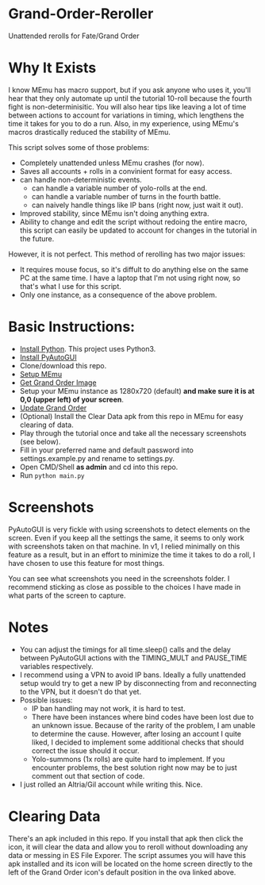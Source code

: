 # Grand-Order-Reroller
Unattended rerolls for Fate/Grand Order

# Why It Exists
I know MEmu has macro support, but if you ask anyone who uses it, you'll hear that they only automate up until the tutorial 10-roll because the fourth fight is non-determinisitic. You will also hear tips like leaving a lot of time between actions to account for variations in timing, which lengthens the time it takes for you to do a run. Also, in my experience, using MEmu's macros drastically reduced the stability of MEmu. 

This script solves some of those problems:
- Completely unattended unless MEmu crashes (for now).
- Saves all accounts + rolls in a convinient format for easy access.
- can handle non-deterministic events.
  - can handle a variable number of yolo-rolls at the end.
  - can handle a variable number of turns in the fourth battle.
  - can naively handle things like IP bans (right now, just wait it out).
- Improved stability, since MEmu isn't doing anything extra.
- Ability to change and edit the script without redoing the entire macro, this script can easily be updated to account for changes in the tutorial in the future.

However, it is not perfect. This method of rerolling has two major issues:
- It requires mouse focus, so it's diffult to do anything else on the same PC at the same time. I have a laptop that I'm not using right now, so that's what I use for this script.
- Only one instance, as a consequence of the above problem.

# Basic Instructions:
- [Install Python](https://wiki.python.org/moin/BeginnersGuide/Download). This project uses Python3.
- [Install PyAutoGUI](http://pyautogui.readthedocs.io/en/latest/install.html)
- Clone/download this repo.
- [Setup MEmu](https://www.reddit.com/r/grandorder/comments/6akkkq/emu_wars_episode_x_return_of_the_emu/)
- [Get Grand Order Image](https://www.reddit.com/r/grandorder/comments/6jompd/modified_memu_image_with_fgo_na_preloaded_and/)
- Setup your MEmu instance as 1280x720 (default) **and make sure it is at 0,0 (upper left) of your screen**.
- [Update Grand Order](https://drive.google.com/file/d/0B8tqm0cp0TuwWWNZRDgwZUFSMmM/view)
- (Optional) Install the Clear Data apk from this repo in MEmu for easy clearing of data.
- Play through the tutorial once and take all the necessary screenshots (see below).
- Fill in your preferred name and default password into settings.example.py and rename to settings.py.
- Open CMD/Shell **as admin** and cd into this repo.
- Run ```python main.py```

# Screenshots
PyAutoGUI is very fickle with using screenshots to detect elements on the screen. Even if you keep all the settings the same, it seems to only work with screenshots taken on that machine. In v1, I relied minimally on this feature as a result, but in an effort to minimize the time it takes to do a roll, I have chosen to use this feature for most things.

You can see what screenshots you need in the screenshots folder. I recommend sticking as close as possible to the choices I have made in what parts of the screen to capture.

# Notes
- You can adjust the timings for all time.sleep() calls and the delay between PyAutoGUI actions with the TIMING_MULT and PAUSE_TIME variables respectively.
- I recommend using a VPN to avoid IP bans. Ideally a fully unattended setup would try to get a new IP by disconnecting from and reconnecting to the VPN, but it doesn't do that yet.
- Possible issues:
  - IP ban handling may not work, it is hard to test.
  - There have been instances where bind codes have been lost due to an unknown issue. Because of the rarity of the problem, I am unable to determine the cause. However, after losing an account I quite liked, I decided to implement some additional checks that should correct the issue should it occur.
  - Yolo-summons (1x rolls) are quite hard to implement. If you encounter problems, the best solution right now may be to just comment out that section of code.
- I just rolled an Altria/Gil account while writing this. Nice.
  
# Clearing Data
There's an apk included in this repo. If you install that apk then click the icon, it will clear the data and allow you to reroll without downloading any data or messing in ES File Exporer. The script assumes you will have this apk installed and its icon will be located on the home screen directly to the left of the Grand Order icon's default position in the ova linked above.



